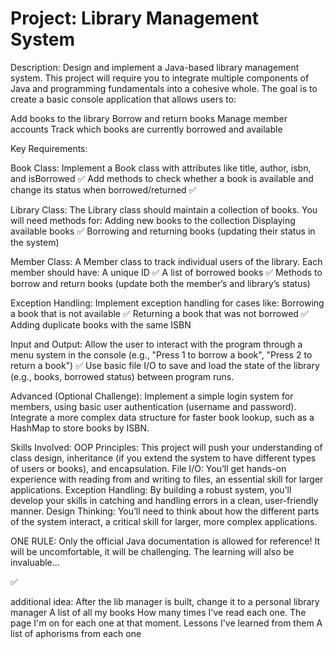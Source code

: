 # Project: Library Management System
Description: Design and implement a Java-based library management system. This project will require you to integrate 
multiple components of Java and programming fundamentals into a cohesive whole.
The goal is to create a basic console application that allows users to:

Add books to the library
Borrow and return books
Manage member accounts
Track which books are currently borrowed and available

Key Requirements:

Book Class:
Implement a Book class with attributes like title, author, isbn, and isBorrowed ✅
Add methods to check whether a book is available and change its status when borrowed/returned ✅

Library Class:
The Library class should maintain a collection of books. You will need methods for:
Adding new books to the collection
Displaying available books ✅
Borrowing and returning books (updating their status in the system)

Member Class:
A Member class to track individual users of the library. Each member should have:
A unique ID ✅
A list of borrowed books ✅
Methods to borrow and return books (update both the member’s and library’s status)

Exception Handling:
Implement exception handling for cases like:
Borrowing a book that is not available ✅
Returning a book that was not borrowed ✅
Adding duplicate books with the same ISBN

Input and Output:
Allow the user to interact with the program through a menu system in the console (e.g., "Press 1 to borrow a book", 
"Press 2 to return a book") ✅
Use basic file I/O to save and load the state of the library (e.g., books, borrowed status) between program runs.

Advanced (Optional Challenge):
Implement a simple login system for members, using basic user authentication (username and password).
Integrate a more complex data structure for faster book lookup, such as a HashMap to store books by ISBN.

Skills Involved:
OOP Principles: This project will push your understanding of class design, inheritance (if you extend the system to have
different types of users or books), and encapsulation.
File I/O: You’ll get hands-on experience with reading from and writing to files, an essential skill for larger 
applications.
Exception Handling: By building a robust system, you’ll develop your skills in catching and handling errors in a clean, 
user-friendly manner.
Design Thinking: You’ll need to think about how the different parts of the system interact, a critical skill for larger, 
more complex applications.

ONE RULE:
Only the official Java documentation is allowed for reference!
It will be uncomfortable, it will be challenging. The learning will also be invaluable...

✅

additional idea:
After the lib manager is built, change it to a personal library manager
A list of all my books
How many times I've read each one.
The page I'm on for each one at that moment.
Lessons I've learned from them
A list of aphorisms from each one
